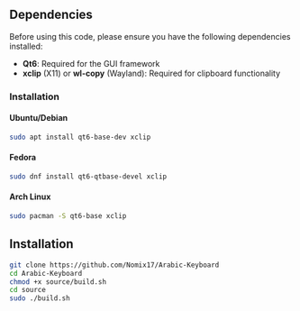 ## Dependencies

Before using this code, please ensure you have the following dependencies installed:

- **Qt6**: Required for the GUI framework
- **xclip** (X11) or **wl-copy** (Wayland): Required for clipboard functionality

### Installation

#### Ubuntu/Debian
```bash
sudo apt install qt6-base-dev xclip
```

#### Fedora
```bash
sudo dnf install qt6-qtbase-devel xclip
```

#### Arch Linux
```bash
sudo pacman -S qt6-base xclip
```

## Installation

```bash
git clone https://github.com/Nomix17/Arabic-Keyboard
cd Arabic-Keyboard
chmod +x source/build.sh
cd source
sudo ./build.sh
```
